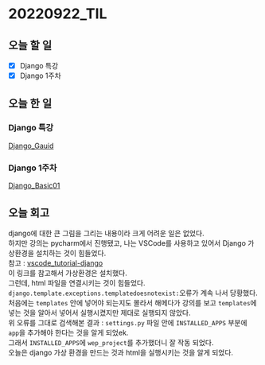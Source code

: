 # 20220922_TIL
## 오늘 할 일
- [X] Django 특강
- [X] Django 1주차

## 오늘 한 일
### Django 특강
[Django_Gauid](https://github.com/0sol0/0sol0.github.io/blob/main/Django/Gauid.md)

### Django 1주차
[Django_Basic01](https://github.com/0sol0/0sol0.github.io/blob/main/Django/Basic01.md)

## 오늘 회고
django에 대한 큰 그림을 그리는 내용이라 크게 어려운 일은 없었다.<br>
하지만 강의는 pycharm에서 진행됐고, 나는 VSCode를 사용하고 있어서 Django 가상환경을 설치하는 것이 힘들었다.<br>
참고 : [vscode_tutorial-django](https://code.visualstudio.com/docs/python/tutorial-django)<br>
이 링크를 참고해서 가상환경은 설치했다.<br>
그런데, html 파일을 연결시키는 것이 힘들었다.<br>
`django.template.exceptions.templatedoesnotexist:`오류가 계속 나서 당황했다.<br>
처음에는 `templates` 안에 넣어야 되는지도 몰라서 해메다가 강의를 보고 `templates`에 넣는 것을 알아서 넣어서 실행시켰지만 제대로 실행되지 않았다.<br>
위 오류를 그대로 검색해본 결과 : `settings.py` 파일 안에 `INSTALLED_APPS` 부분에 `app`을 추가해야 한다는 것을 알게 되었ek.<br>
그래서 `INSTALLED_APPS`에 `wep_project`를 추가했더니 잘 작동 되었다.<br>
오늘은 django 가상 환경을 만드는 것과 html을 실행시키는 것을 알게 되었다.<br>
